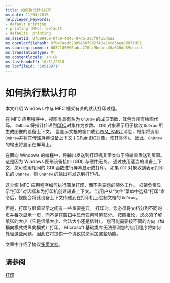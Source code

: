```yaml
---
title: 如何执行默认打印
ms.date: 11/04/2016
helpviewer_keywords:
- default printing
- printing [MFC], default
- defaults, printing
ms.assetid: 0f698459-0fc9-4d43-97da-29cf0f65daa2
ms.openlocfilehash: 8fb47aadd2389438f8d2f48a26cd3aea8d871d81
ms.sourcegitcommit: 6052185696adca270bc9bdbec45a626dd89cdcdd
ms.translationtype: MT
ms.contentlocale: zh-CN
ms.lasthandoff: 10/31/2018
ms.locfileid: "50518971"
---
```

# <a name="how-default-printing-is-done"></a>如何执行默认打印

本文介绍 Windows 中与 MFC 框架有关的默认打印过程。

在 MFC 应用程序中，视图类具有名为 `OnDraw` 的成员函数，其包含所有绘图代码。 `OnDraw` 将指针传递到[CDC](../mfc/reference/cdc-class.md)对象作为参数。 `CDC` 对象表示用于接收 `OnDraw` 所生成图像的设备上下文。 当显示文档的窗口收到[WM_PAINT](/windows/desktop/gdi/wm-paint)消息，框架将调用`OnDraw`并将其传递屏幕设备上下文 ( [CPaintDC](../mfc/reference/cpaintdc-class.md)对象，使其具体)。 因此，`OnDraw` 的输出将显示在屏幕上。

在面向 Windows 的编程中，将输出发送到打印机非常类似于将输出发送到屏幕。 这是因为 Windows 图形设备接口 (GDI) 与硬件无关。 通过使用适当的设备上下文，您可使用相同的 GDI 函数进行屏幕显示或打印。 如果 `CDC` 对象收到表示打印机的 `OnDraw`，则 `OnDraw` 的输出将发送到打印机。

这介绍 MFC 应用程序如何执行简单打印，而不需要您的额外工作。 框架负责显示“打印”对话框和为打印机创建设备上下文。 当用户从“文件”菜单中选择“打印”命令后，视图会将此设备上下文传递到在打印机上绘制文档的 `OnDraw`。

但是，打印与屏幕显示之间有一些重要差异。 打印时，您必须将文档分到不同的页并每次显示一页，而不是在窗口中显示任何可见部分。 按照推论，您必须了解纸张的大小（它是信纸大小、合法大小还是信封）。 您可能需要按不同的方向（如横向模式或纵向模式）打印。 Microsoft 基础类库无法预测您的应用程序将如何处理这些问题，因此它将提供一个协议供您添加这些功能。

文章中介绍了协议[多页文档](../mfc/multipage-documents.md)。

## <a name="see-also"></a>请参阅

[打印](../mfc/printing.md)

